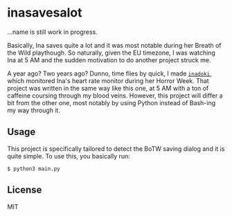 # inasavesalot

...name is still work in progress.

Basically, Ina saves quite a lot and it was most notable during her Breath of the Wild playthough. So naturally, given the EU timezone, I was watching Ina at 5 AM and the sudden motivation to do another project struck me.

A year ago? Two years ago? Dunno, time flies by quick, I made [`inadoki`](https://github.com/vignedev/inadoki), which monitored Ina's heart rate monitor during her Horror Week. That project was written in the same way like this one, at 5 AM with a ton of caffeine coursing through my blood veins. However, this project will differ a bit from the other one, most notably by using Python instead of Bash-ing my way through it.

## Usage

This project is specifically tailored to detect the BoTW saving dialog and it is quite simple. To use this, you basically run:

```console
$ python3 main.py 
```

## License

MIT